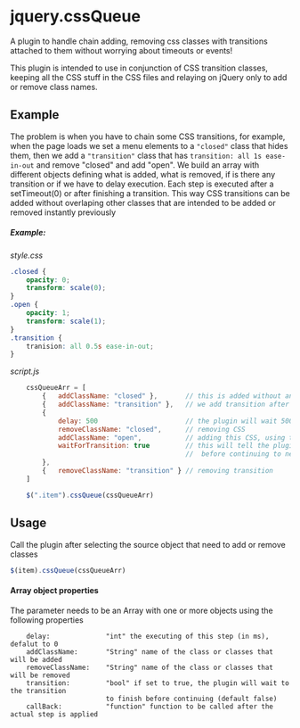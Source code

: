 jquery.cssQueue
===============

A plugin to handle chain adding, removing css classes with transitions attached to them without worrying about timeouts or events!

This plugin is intended to use in conjunction of CSS transition classes, keeping all the CSS stuff in the CSS files and relaying on jQuery only to add or remove class names. 

Example
-------

The problem is when you have to chain some CSS transitions, for example, when the page loads we set a menu elements to a ```"closed"``` class that hides them, then we add a ```"transition"``` class that has ```transition: all 1s ease-in-out``` and remove "closed" and add "open". We build an array with different objects defining what is added, what is removed, if is there any transition or if we have to delay execution. Each step is executed after a setTimeout(0) or after finishing a transition. This way CSS transitions can be added without overlaping other classes that are intended to be added or removed instantly previously

##### Example:
*style.css*
``` css
.closed { 
	opacity: 0;
	transform: scale(0);
}
.open { 
	opacity: 1;
	transform: scale(1);
}
.transition { 
	tranision: all 0.5s ease-in-out;
}
```
*script.js*
``` javascript 
	cssQueueArr = [
		{	addClassName: "closed" }, 		// this is added without any transition
		{	addClassName: "transition" }, 	// we add transition after this point 
		{
			delay: 500						// the plugin will wait 500ms before executing this step
			removeClassName: "closed",		// removing CSS
			addClassName: "open",			// adding this CSS, using tranistion
			waitForTransition: true			// this will tell the plugin to wait to finish the transition
											//  before continuing to next Array element
		}, 
		{	removeClassName: "transition" } // removing transition
	]

	$(".item").cssQueue(cssQueueArr)
```





Usage
-----
Call the plugin after selecting the source object that need to add or remove classes

``` javascript
$(item).cssQueue(cssQueueArr)
```

#### Array object properties
The parameter needs to be an Array with one or more objects using the following properties

```
	delay:				"int" the executing of this step (in ms), defalut to 0
	addClassName:		"String" name of the class or classes that will be added 
	removeClassName:	"String" name of the class or classes that will be removed
	transition: 		"bool" if set to true, the plugin will wait to the transition 
						to finish before continuing (default false)
	callBack:			"function" function to be called after the actual step is applied
```


